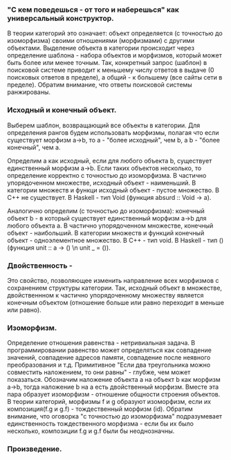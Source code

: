 ### "С кем поведешься - от того и наберешься" как универсальный конструктор.

В теории категорий это означает: объект определяется (с точностью до изоморфизма) своими отношениями (морфизмами) с другими объектами. 
Выделение объекта в категории происходит через определение шаблона - набора объектов и морфизмов, который может быть более или менее точным. 
Так, конкретный запрос (шаблон) в поисковой системе приводит к меньшему числу ответов в выдаче (0 поисковых ответов в пределе), а общий - к большему (все сайты сети в пределе). 
Обратим внимание, что ответы поисковой системы ранжированы. 

### Исходный и конечный объект.

Выберем шаблон, возвращающий все объекты в категории. Для определения рангов будем использовать морфизмы, полагая что если существует морфизм a->b, то a - "более исходный", чем b, а b - "более конечный", чем a.

Определим a как исходный, если для любого объекта b, существует единственный морфизм a->b. Если таких объектов несколько, то определение корректно с точностью до изоморфизма. 
В частично упорядоченном множестве, исходный объект - наименьший. В категории множеств и функци исходный объект - пустое множество. В С++ не существует. В Haskell - тип Void (функция absurd :: Void -> a). 

Аналогично определим (с точностью до изоморфизма): конечный объект b - в который существует единственный морфизм a->b для любого объекта a. 
В частично упорядоченном множестве, конечный объект - наибольший. В категории множеств и функций конечный объект - одноэлементное множество. В С++ - тип void. В Haskell - тип () (функция unit :: a -> () \n unit _ = ()).

### Двойственность - 

Это свойство, позволяющее изменить направление всех морфизмов с сохранением структуры категории. 
Так, исходный объект в множестве, двойственнном к частично упорядоченному множеству является конечным объектом (отношение больше или равно переходит в меньше или равно). 

### Изоморфизм. 

Определение отношения равенства - нетривиальная задача. 
В программировании равенство может определяться как совпадение значений, совпадение адресов памяти, совпадение после неявного преобразования и т.д.
Примитивное "Если два треугольника можно совместить наложением, то они равны" - глубже, чем может показаться. Обозначим наложение объекта a на объект b как морфизм a->b, тогда наложение b на a есть двойственный морфизм. 
Вместе эта пара образует изоморфизм - отношение общности строения объектов. В теории категорий, морфизмы f и g образуют изоморфизм, если их композиция(f.g и g.f) - тождественный морфизм (id).
Обратим внимание, что оговорка "с точностью до изоморфизма" подразумевает единственность тождественного морфизма - если бы их было несколько, композиции f.g и g.f были бы неоднозначны. 

### Произведение. 









